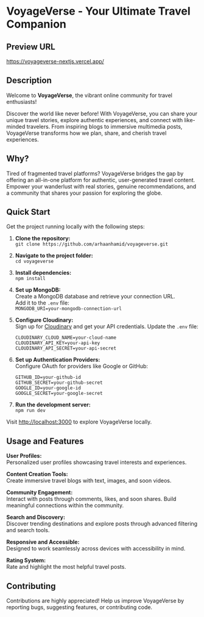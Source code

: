 # VoyageVerse - Your Ultimate Travel Companion

## Preview URL

https://voyageverse-nextjs.vercel.app/


## Description

Welcome to **VoyageVerse**, the vibrant online community for travel enthusiasts!  

Discover the world like never before! With VoyageVerse, you can share your unique travel stories, explore authentic experiences, and connect with like-minded travelers. From inspiring blogs to immersive multimedia posts, VoyageVerse transforms how we plan, share, and cherish travel experiences.

## Why?

Tired of fragmented travel platforms? VoyageVerse bridges the gap by offering an all-in-one platform for authentic, user-generated travel content. Empower your wanderlust with real stories, genuine recommendations, and a community that shares your passion for exploring the globe.

## Quick Start

Get the project running locally with the following steps:  

1. **Clone the repository:**  
   `git clone https://github.com/arhaanhamid/voyageverse.git`  

2. **Navigate to the project folder:**  
   `cd voyageverse`  

3. **Install dependencies:**  
   `npm install`  

4. **Set up MongoDB:**  
   Create a MongoDB database and retrieve your connection URL.  
   Add it to the `.env` file:  
   `MONGODB_URI=your-mongodb-connection-url`  

5. **Configure Cloudinary:**  
   Sign up for [Cloudinary](https://cloudinary.com) and get your API credentials. Update the `.env` file:  
   ```
   CLOUDINARY_CLOUD_NAME=your-cloud-name
   CLOUDINARY_API_KEY=your-api-key
   CLOUDINARY_API_SECRET=your-api-secret
   ```

6. **Set up Authentication Providers:**  
   Configure OAuth for providers like Google or GitHub:  
   ```
   GITHUB_ID=your-github-id  
   GITHUB_SECRET=your-github-secret  
   GOOGLE_ID=your-google-id  
   GOOGLE_SECRET=your-google-secret  
   ```

7. **Run the development server:**  
   `npm run dev`  

Visit [http://localhost:3000](http://localhost:3000) to explore VoyageVerse locally.

## Usage and Features  

**User Profiles:**  
Personalized user profiles showcasing travel interests and experiences.  

**Content Creation Tools:**  
Create immersive travel blogs with text, images, and soon videos.  

**Community Engagement:**  
Interact with posts through comments, likes, and soon shares. Build meaningful connections within the community.  

**Search and Discovery:**  
Discover trending destinations and explore posts through advanced filtering and search tools.  

**Responsive and Accessible:**  
Designed to work seamlessly across devices with accessibility in mind.  

**Rating System:**  
Rate and highlight the most helpful travel posts.  

## Contributing

Contributions are highly appreciated! Help us improve VoyageVerse by reporting bugs, suggesting features, or contributing code.  

